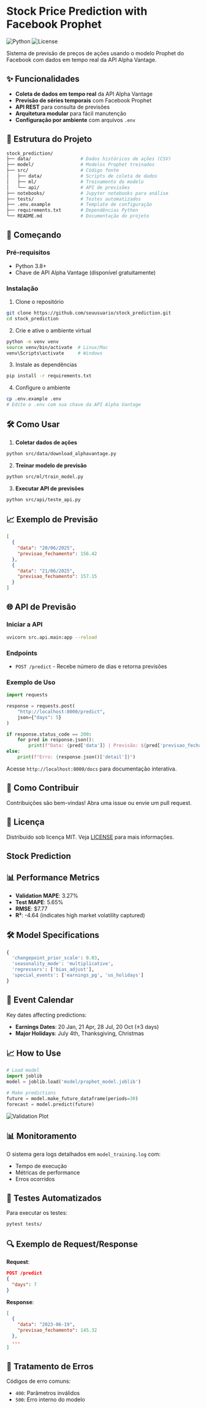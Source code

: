 # Stock Price Prediction with Facebook Prophet

![Python](https://img.shields.io/badge/python-3.8%2B-blue)
![License](https://img.shields.io/badge/license-MIT-green)

Sistema de previsão de preços de ações usando o modelo Prophet do Facebook com dados em tempo real da API Alpha Vantage.

## ✨ Funcionalidades

- **Coleta de dados em tempo real** da API Alpha Vantage
- **Previsão de séries temporais** com Facebook Prophet
- **API REST** para consulta de previsões
- **Arquitetura modular** para fácil manutenção
- **Configuração por ambiente** com arquivos `.env`

## 📂 Estrutura do Projeto

```bash
stock_prediction/
├── data/                  # Dados históricos de ações (CSV)
├── model/                 # Modelos Prophet treinados
├── src/                   # Código fonte
│   ├── data/              # Scripts de coleta de dados
│   ├── ml/                # Treinamento do modelo
│   └── api/               # API de previsões
├── notebooks/             # Jupyter notebooks para análise
├── tests/                 # Testes automatizados
├── .env.example           # Template de configuração
├── requirements.txt       # Dependências Python
└── README.md              # Documentação do projeto
```

## 🚀 Começando

### Pré-requisitos
- Python 3.8+
- Chave de API Alpha Vantage (disponível gratuitamente)

### Instalação
1. Clone o repositório
```bash
git clone https://github.com/seuusuario/stock_prediction.git
cd stock_prediction
```

2. Crie e ative o ambiente virtual
```bash
python -m venv venv
source venv/bin/activate  # Linux/Mac
venv\Scripts\activate     # Windows
```

3. Instale as dependências
```bash
pip install -r requirements.txt
```

4. Configure o ambiente
```bash
cp .env.example .env
# Edite o .env com sua chave da API Alpha Vantage
```

## 🛠️ Como Usar

1. **Coletar dados de ações**
```bash
python src/data/download_alphavantage.py
```

2. **Treinar modelo de previsão**
```bash
python src/ml/train_model.py
```

3. **Executar API de previsões**
```bash
python src/api/teste_api.py
```

## 📈 Exemplo de Previsão
```json
[
  {
    "data": "20/06/2025",
    "previsao_fechamento": 156.42
  },
  {
    "data": "21/06/2025",
    "previsao_fechamento": 157.15
  }
]
```

## 🌐 API de Previsão

### Iniciar a API
```bash
uvicorn src.api.main:app --reload
```

### Endpoints
- `POST /predict` - Recebe número de dias e retorna previsões

### Exemplo de Uso
```python
import requests

response = requests.post(
    "http://localhost:8000/predict",
    json={"days": 5}
)

if response.status_code == 200:
    for pred in response.json():
        print(f"Data: {pred['data']} | Previsão: ${pred['previsao_fechamento']:.2f}")
else:
    print(f"Erro: {response.json()['detail']}")
```

Acesse `http://localhost:8000/docs` para documentação interativa.

## 🤝 Como Contribuir
Contribuições são bem-vindas! Abra uma issue ou envie um pull request.

## 📜 Licença
Distribuído sob licença MIT. Veja [LICENSE](LICENSE) para mais informações.


## Stock Prediction

## 📊 Performance Metrics
- **Validation MAPE**: 3.27%
- **Test MAPE**: 5.65%
- **RMSE**: $7.77
- **R²**: -4.64 (indicates high market volatility captured)

## 🛠 Model Specifications
```python
{
  'changepoint_prior_scale': 0.03,
  'seasonality_mode': 'multiplicative',
  'regressors': ['bias_adjust'],
  'special_events': ['earnings_pg', 'us_holidays']
}
```

## 📅 Event Calendar
Key dates affecting predictions:
- **Earnings Dates**: 20 Jan, 21 Apr, 28 Jul, 20 Oct (±3 days)
- **Major Holidays**: July 4th, Thanksgiving, Christmas

## 📈 How to Use
```python
# Load model
import joblib
model = joblib.load('model/prophet_model.joblib')

# Make predictions
future = model.make_future_dataframe(periods=30)
forecast = model.predict(future)
```

![Validation Plot](model/validation_plot.png)

## 📊 Monitoramento

O sistema gera logs detalhados em `model_training.log` com:
- Tempo de execução
- Métricas de performance
- Erros ocorridos

## 🧪 Testes Automatizados

Para executar os testes:
```bash
pytest tests/
```

## 🔍 Exemplo de Request/Response

**Request**:
```json
POST /predict
{
  "days": 7
}
```

**Response**:
```json
[
  {
    "data": "2023-06-19",
    "previsao_fechamento": 145.32
  },
  ...
]
```

## 🚨 Tratamento de Erros

Códigos de erro comuns:
- `400`: Parâmetros inválidos
- `500`: Erro interno do modelo
